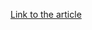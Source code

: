 [Link to the article](https://www.bleepingcomputer.com/news/security/microsoft-365-admin-portal-abused-to-send-sextortion-emails/)
